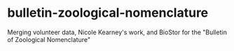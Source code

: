 # bulletin-zoological-nomenclature
Merging volunteer data, Nicole Kearney's work, and BioStor for the "Bulletin of Zoological Nomenclature"
